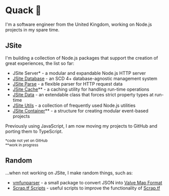 # Quack 🦆

I'm a software engineer from the United Kingdom, working on Node.js projects in my spare time.

## JSite

I'm building a collection of Node.js packages that support the creation of great experiences, the list so far:

- JSite Server* - a modular and expandable Node.js HTTP server  
- [JSite Database](https://github.com/lukesrw/jsite-database) - an SCD 4+ database-agnostic management system  
- [JSite Parse](https://github.com/lukesrw/jsite-parse) - a flexible parser for HTTP request data  
- [JSite Cache](https://github.com/lukesrw/jsite-cache)** - a caching utility for handling run-time operations
- [JSite Data](https://github.com/lukesrw/jsite-data) - an extendable class that forces strict property types at run-time
- [JSite Utils](https://github.com/lukesrw/jsite-utils) - a collection of frequently used Node.js utilities
- [JSite Container](https://github.com/lukesrw/jsite-container)** - a structure for creating modular event-based projects

Previously using JavaScript, I am now moving my projects to GitHub and porting them to TypeScript.

<sup>*code not yet on GitHub</sup>  
<sup>**work in progress</sup>

## Random

...when not working on JSite, I make random things, such as:

- [vmfunparser](https://github.com/lukesrw/vmfunparser) - a small package to convert JSON into [Valve Map Format](https://developer.valvesoftware.com/wiki/Valve_Map_Format)
- [Scrap.tf Scripts](https://github.com/lukesrw/scrap-tf) - useful scripts to improve the functionality of [Scrap.tf](https://scrap.tf)
